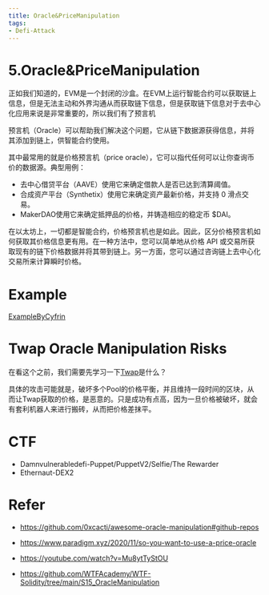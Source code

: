 ```yaml
---
title: Oracle&PriceManipulation
tags:
- Defi-Attack
---
```

# 5.Oracle&PriceManipulation
正如我们知道的，EVM是一个封闭的沙盒。在EVM上运行智能合约可以获取链上信息，但是无法主动和外界沟通从而获取链下信息，但是获取链下信息对于去中心化应用来说是非常重要的，所以我们有了预言机

预言机（Oracle）可以帮助我们解决这个问题，它从链下数据源获得信息，并将其添加到链上，供智能合约使用。

其中最常用的就是价格预言机（price oracle），它可以指代任何可以让你查询币价的数据源。典型用例：
- 去中心借贷平台（AAVE）使用它来确定借款人是否已达到清算阈值。
- 合成资产平台（Synthetix）使用它来确定资产最新价格，并支持 0 滑点交易。
- MakerDAO使用它来确定抵押品的价格，并铸造相应的稳定币 $DAI。

在以太坊上，一切都是智能合约，价格预言机也是如此。因此，区分价格预言机如何获取其价格信息更有用。在一种方法中，您可以简单地从价格 API 或交易所获取现有的链下价格数据并将其带到链上。另一方面，您可以通过咨询链上去中心化交易所来计算瞬时价格。
# Example
[ExampleByCyfrin](https://github.com/Cyfrin/sc-exploits-minimized)

# Twap Oracle Manipulation Risks
在看这个之前，我们需要先学习一下[Twap](https://kkweb3doc.vercel.app/solidity/Defi/UniswapV2/TWAP)是什么？

具体的攻击可能就是，破坏多个Pool的价格平衡，并且维持一段时间的区块，从而让Twap获取的价格，是恶意的。只是成功有点高，因为一旦价格被破坏，就会有套利机器人来进行搬砖，从而把价格差抹平。

# CTF
- Damnvulnerabledefi-Puppet/PuppetV2/Selfie/The Rewarder
- Ethernaut-DEX2

# Refer
- https://github.com/0xcacti/awesome-oracle-manipulation#github-repos
  
- https://www.paradigm.xyz/2020/11/so-you-want-to-use-a-price-oracle

- https://youtube.com/watch?v=Mu8ytTyStOU

- https://github.com/WTFAcademy/WTF-Solidity/tree/main/S15_OracleManipulation
